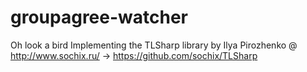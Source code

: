 # groupagree-watcher
Oh look a bird
Implementing the TLSharp library by Ilya Pirozhenko @ http://www.sochix.ru/
 -> https://github.com/sochix/TLSharp
